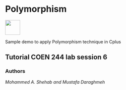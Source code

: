 # Polymorphism
<img src="https://upload.wikimedia.org/wikipedia/commons/f/f3/Visual_Studio_Code_0.10.1_icon.png" height="48" width="48">

Sample demo to apply Polymorphism technique in Cplus

## Tutorial COEN 244 lab session 6



### Authors

*Mohammed A. Shehab and Mustafa Daraghmeh*
